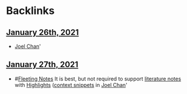 
# Backlinks
## [January 26th, 2021](<January 26th, 2021.md>)
- [Joel Chan](<Joel Chan.md>)'

## [January 27th, 2021](<January 27th, 2021.md>)
- #[Fleeting Notes](<Fleeting Notes.md>) It is best, but not required to support [literature notes](<literature notes.md>) with [Highlights](<Highlights.md>) ([context snippets](<context snippets.md>) in [Joel Chan](<Joel Chan.md>)'

